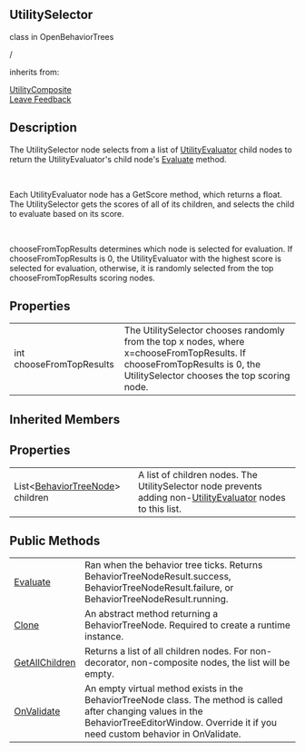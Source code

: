 <h2 class="header">UtilitySelector</h2>

<div class="flex-row space-between">
    <div class="flex-row">
        <p style="margin-right:10px">class in OpenBehaviorTrees</p>
        <p style="margin-right:10px">/</p>
        <p>inherits from: </p>
        <a class="link" href= "UtilityComposite.md">UtilityComposite</a>
    </div>
    <a class="link" style="text-align: right" href="mailto:zacharyruiz1@gmail.com" target="_blank">Leave Feedback</a>
</div>

<h2 class="small-h2 header">Description</h2>
<p>The UtilitySelector node selects from a list of <a class="link" href= "UtilityEvaluator.md">UtilityEvaluator</a> child nodes to return the UtilityEvaluator's child node's <a class="link" href = "BehaviorTreeNode-Evaluate.md">Evaluate</a> method.</p>
<br/>
<p>Each UtilityEvaluator node has a GetScore method, which returns a float. The UtilitySelector gets the scores of all of its children, and selects the child to evaluate based on its score.<p>
<br/>
<p><span class="variable-name">chooseFromTopResults</span> determines which node is selected for evaluation. If <span class="variable-name">chooseFromTopResults</span> is 0, the UtilityEvaluator with the highest score is selected for evaluation, otherwise, it is randomly selected from the top <span class="variable-name">chooseFromTopResults</span> scoring nodes.<p>

<h2 class="small-h2 header">Properties</h2>
<table class="table">
    <tbody>
        <tr>
            <td><span class="variable-name">int chooseFromTopResults</span></td>
            <td>The UtilitySelector chooses randomly from the top x nodes, where x=<span class="variable-name">chooseFromTopResults</span>. If <span class="variable-name">chooseFromTopResults</span> is 0, the UtilitySelector chooses the top scoring node.</td>
        </tr>
    </tbody>
</table>

<h2 class="small-h2 header">Inherited Members</h2>
<h2 class="small-h2 header">Properties</h2>
<table class="table">
    <tbody>
        <tr>
            <td>List<<a class="link" href= "BehaviorTreeNode.md">BehaviorTreeNode</a>> children</td>
            <td>A list of children nodes. The UtilitySelector node prevents adding non-<a class="link" href= "UtilityEvaluator.md">UtilityEvaluator</a> nodes to this list.</td>
        </tr>
    </tbody>
</table>

<h2 class="small-h2 header">Public Methods</h2>
<table class="table">
    <tbody>
        <tr>
            <td><a class="link" href = "BehaviorTreeNode-Evaluate.md">Evaluate</a></td>
            <td>Ran when the behavior tree ticks. Returns BehaviorTreeNodeResult.success, BehaviorTreeNodeResult.failure, or BehaviorTreeNodeResult.running.</td>
        </tr>
        <tr>
            <td><a class="link" href = "BehaviorTreeNode-Clone.md">Clone</a></td>
            <td>An abstract method returning a BehaviorTreeNode. Required to create a runtime instance.</td>
        </tr>
        <tr>
            <td><a class="link" href="BehaviorTreeNode-GetAllChildren.md">GetAllChildren</a></td>
            <td>Returns a list of all children nodes. For non-decorator, non-composite nodes, the list will be empty.</td>
        </tr>
        <tr>
            <td><a class="link" href="https://docs.unity3d.com/ScriptReference/ScriptableObject.OnValidate.html">OnValidate</a></td>
            <td>An empty virtual method exists in the BehaviorTreeNode class. The method is called after changing values in the BehaviorTreeEditorWindow. Override it if you need custom behavior in OnValidate.</td>
        </tr>
    </tbody>

</table>
